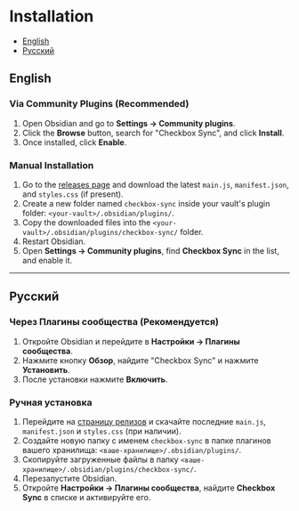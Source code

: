 # Installation

- [English](#english)
- [Русский](#русский)

## English

### Via Community Plugins (Recommended)
1. Open Obsidian and go to **Settings → Community plugins**.
2. Click the **Browse** button, search for "Checkbox Sync", and click **Install**.
3. Once installed, click **Enable**.

### Manual Installation
1. Go to the [releases page](https://github.com/groldsf/obsidian_check_plugin/releases) and download the latest `main.js`, `manifest.json`, and `styles.css` (if present).
2. Create a new folder named `checkbox-sync` inside your vault's plugin folder: `<your-vault>/.obsidian/plugins/`.
3. Copy the downloaded files into the `<your-vault>/.obsidian/plugins/checkbox-sync/` folder.
4. Restart Obsidian.
5. Open **Settings → Community plugins**, find **Checkbox Sync** in the list, and enable it.

---

## Русский

### Через Плагины сообщества (Рекомендуется)
1. Откройте Obsidian и перейдите в **Настройки → Плагины сообщества**.
2. Нажмите кнопку **Обзор**, найдите "Checkbox Sync" и нажмите **Установить**.
3. После установки нажмите **Включить**.

### Ручная установка
1. Перейдите на [страницу релизов](https://github.com/groldsf/obsidian_check_plugin/releases) и скачайте последние `main.js`, `manifest.json` и `styles.css` (при наличии).
2. Создайте новую папку с именем `checkbox-sync` в папке плагинов вашего хранилища: `<ваше-хранилище>/.obsidian/plugins/`.
3. Скопируйте загруженные файлы в папку `<ваше-хранилище>/.obsidian/plugins/checkbox-sync/`.
4. Перезапустите Obsidian.
5. Откройте **Настройки → Плагины сообщества**, найдите **Checkbox Sync** в списке и активируйте его.